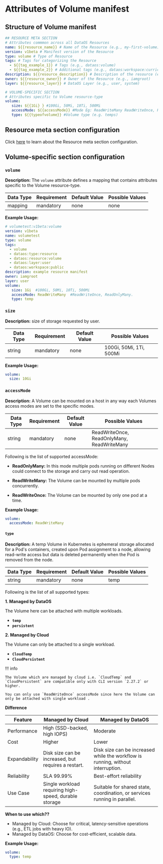# Attributes of Volume manifest

## Structure of Volume manifest

```yaml 
## RESOURCE META SECTION
# Attributes commmon across all DataOS Resources
name: ${{resource_name}} # Name of the Resource (e.g., my-first-volume)
version: v1beta # Manifest version of the Resource
type: volume # Type of Resource
tags: # Tags for categorizing the Resource
  - ${{tag_example_1}} # Tags (e.g., dataos:volume)
  - ${{tag_example_2}} # Additional tags (e.g., dataos:workspace:curriculum)
description: ${{resource_description}} # Description of the resource (e.g., Common attributes applicable to all DataOS Resources)
owner: ${{resource_owner}} # Owner of the Resource (e.g., iamgroot)
layer: ${{resource_layer}} # DataOS Layer (e.g., user, system)

# VOLUME-SPECIFIC SECTION
# Attributes specific to Volume resource-type
volume:
   size: ${{1Gi} } #100Gi, 50Mi, 10Ti, 500Mi
   accessMode: ${{accessMode}} #Mode Eg: ReadWriteMany ReadWriteOnce, ReadOnlyMany 
   type: ${{typeofvolume}} #Volume type (e.g. temps)
```


## Resource meta section configuration

Click [here](/resources/manifest_attributes/) to learn about the Resource meta section configuration.

## Volume-specific section configuration


### **`volume`**

**Description:** The `volume` attribute defines a mapping that contains attributes specific to the Volume resource-type. 

| Data Type | Requirement | Default Value | Possible Values |
| --- | --- | --- | --- |
| mapping | mandatory | none | none |

**Example Usage:**

```yaml
# volumetest:v1beta:volume
version: v1beta
name: volumetest
type: volume
tags:
  - volume
  - dataos:type:resource
  - dataos:resource:volume
  - dataos:layer:user
  - dataos:workspace:public
description: example resource manifest
owner: iamgroot
layer: user
volume:
   size: 1Gi  #100Gi, 50Mi, 10Ti, 500Mi
   accessMode: ReadWriteMany  #ReadWriteOnce, ReadOnlyMany.
   type: temp
```

### **`size`**

**Description:** size of storage requested by user. 

| Data Type | Requirement | Default Value | Possible Values |
| --- | --- | --- | --- |
| string | mandatory | none | 100Gi, 50Mi, 1Ti, 500Mi |

**Example Usage:**

```yaml
volume:
  size: 10Gi
```

### **`accessMode`**

**Description:** A Volume can be mounted on a host in any way each Volumes access modes are set to the specific modes.

| Data Type | Requirement | Default Value | Possible Values |
| --- | --- | --- | --- |
| string | mandatory | none | ReadWriteOnce, ReadOnlyMany, ReadWriteMany |

Following is the list of supported accessMode:

- **ReadOnlyMany:** In this mode multiple pods running on different Nodes could connect to the storage and carry out read operation.

- **ReadWriteMany:** The Volume can be mounted by multiple pods concurrently.

- **ReadWriteOnce:** The Volume can be mounted by only one pod at a time.


**Example Usage:**

```yaml
volume:
  accessMode: ReadWriteMany
```

#### **`type`**

**Description:** A temp Volume in Kubernetes is ephemeral storage allocated for a Pod's containers, created upon Pod assignment to a node, allowing read-write access but data is deleted permanently when the Pod is removed from the node.

| Data Type | Requirement | Default Value | Possible Values |
| --- | --- | --- | --- |
| string | mandatory | none | temp |

Following is the list of all supported types:

**1. Managed by DataOS**

The Volume here can be attached with multiple workloads.

- **`temp`** 
- **`persistent`**  


**2. Managed by Cloud** 

The Volume can only be attached to a single workload.

- **`CloudTemp`**
- **`CloudPersistent`**

!!! info

    The Volume which are managed by cloud i.e. `CloudTemp` and `CloudPersistent` are compatible only with CLI version `2.27.2` or higher.

    You can only use `ReadWriteOnce` accessMode since here the Volume can only be attached with single workload . 


**Difference**

| Feature       | Managed by Cloud                                        | Managed by DataOS                                                    |
|---------------|---------------------------------------------|---------------------------------------------------------------|
| Performance   | High (SSD-backed, high IOPS)                | Moderate          |
| Cost          | Higher                                      | Lower                                                        |
| Expandability | Disk size can be increased, but requires a restart.   | Disk size can be increased while the workflow is running, without interruption.                     |
| Reliability   | SLA 99.99%                                  | Best-effort reliability                                      |
| Use Case      | Single workload requiring high-speed, durable storage | Suitable for shared state, coordination, or services running in parallel.    |

**When to use which??**

- Managed by Cloud: Choose for critical, latency-sensitive operations (e.g., ETL jobs with heavy IO).
- Managed by DataOS: Choose for cost-efficient, scalable data.



**Example Usage:**

```yaml
volume:
  type: temp
```

